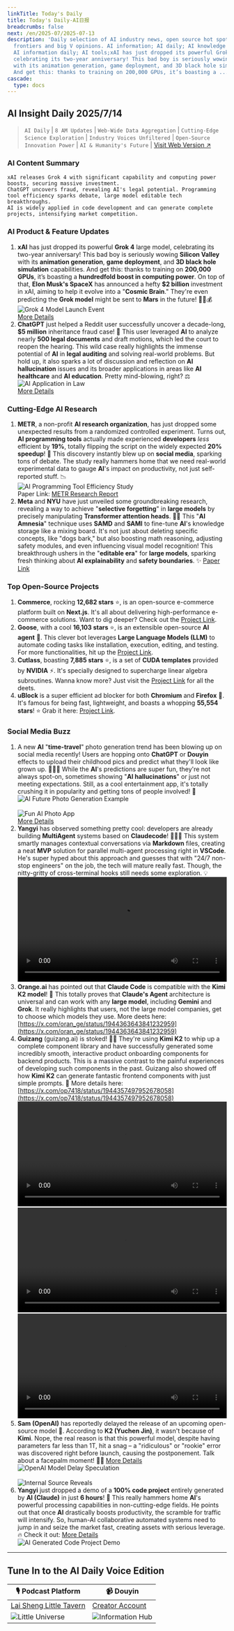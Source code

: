 ```yaml
---
linkTitle: Today's Daily
title: Today's Daily-AI日报
breadcrumbs: false
next: /en/2025-07/2025-07-13
description: 'Daily selection of AI industry news, open source hot spots, academic
  frontiers and big V opinions. AI information; AI daily; AI knowledge base; AI tutorials;
  AI information daily; AI tools;xAI has just dropped its powerful Grok 4 large model,
  celebrating its two-year anniversary! This bad boy is seriously wowing Silicon Valley
  with its animation generation, game deployment, and 3D black hole simulation capabilities.
  And get this: thanks to training on 200,000 GPUs, it’s boasting a ...'
cascade:
  type: docs
---
```

## AI Insight Daily 2025/7/14

> `AI Daily` | `8 AM Updates` | `Web-Wide Data Aggregation` | `Cutting-Edge Science Exploration` | `Industry Voices Unfiltered` | `Open-Source Innovation Power` | `AI & Humanity's Future` | [Visit Web Version ↗️](https://ai.hubtoday.app/)

### AI Content Summary

```
xAI releases Grok 4 with significant capability and computing power boosts, securing massive investment.
ChatGPT uncovers fraud, revealing AI's legal potential. Programming tool efficiency sparks debate, large model editable tech breakthroughs.
AI is widely applied in code development and can generate complete projects, intensifying market competition.
```

### AI Product & Feature Updates
1.  **xAI** has just dropped its powerful **Grok 4** large model, celebrating its two-year anniversary! This bad boy is seriously wowing **Silicon Valley** with its **animation generation**, **game deployment**, and **3D black hole simulation** capabilities. And get this: thanks to training on **200,000 GPUs**, it’s boasting a **hundredfold boost in computing power**. On top of that, **Elon Musk's SpaceX** has announced a hefty **$2 billion** investment in xAI, aiming to help it evolve into a "**Cosmic Brain**." They're even predicting the **Grok model** might be sent to **Mars** in the future! 🤯🚀💰
    <br/> ![Grok 4 Model Launch Event](https://cdn.jsdmirror.com/gh/justlovemaki/imagehub@main/images/2025/07/news_01k0264zgse2w8swhpffenh5fw.avif) <br/>
    [More Details](https://mp.weixin.qq.com/s?__biz=MzI3MTA0MTk1MA==&mid=2652609087&idx=1&sn=0417e70d99c452b888aa3261787c217d)
2.  **ChatGPT** just helped a Reddit user successfully uncover a decade-long, **$5 million** inheritance fraud case! 🤯 This user leveraged **AI** to analyze nearly **500 legal documents** and draft motions, which led the court to reopen the hearing. This wild case really highlights the immense potential of **AI** in **legal auditing** and solving real-world problems. But hold up, it also sparks a lot of discussion and reflection on **AI hallucination** issues and its broader applications in areas like **AI healthcare** and **AI education**. Pretty mind-blowing, right? ⚖️
    <br/> ![AI Application in Law](https://cdn.jsdmirror.com/gh/justlovemaki/imagehub@main/images/2025/07/news_01k02650vvebk9ytxkfq3v0xxn.avif) <br/>
    [More Details](https://mp.weixin.qq.com/s?__biz=MzIzNjc1NzUzMw==&mid=2247809745&idx=1&sn=2d6dfbbd344b99dd527ed2896ee39c55)

### Cutting-Edge AI Research
1.  **METR**, a non-profit **AI research organization**, has just dropped some unexpected results from a randomized controlled experiment. Turns out, **AI programming tools** actually made experienced **developers** *less* efficient by **19%**, totally flipping the script on the widely expected **20% speedup**! 🤯 This discovery instantly blew up on **social media**, sparking tons of debate. The study really hammers home that we need real-world experimental data to gauge **AI**'s impact on productivity, not just self-reported stuff. 📉
    <br/> ![AI Programming Tool Efficiency Study](https://cdn.jsdmirror.com/gh/justlovemaki/imagehub@main/images/2025/07/news_01k02652sdfwe9qkxz3qdn94jn.avif) <br/>
    Paper Link: [METR Research Report](https://www.jiqizhixin.com/articles/2025-07-13-3)
2.  **Meta** and **NYU** have just unveiled some groundbreaking research, revealing a way to achieve "**selective forgetting**" in **large models** by precisely manipulating **Transformer attention heads**. 🧠💡 This "**AI Amnesia**" technique uses **SAMD** and **SAMI** to fine-tune **AI**'s knowledge storage like a mixing board. It's not just about deleting specific concepts, like "dogs bark," but also boosting math reasoning, adjusting safety modules, and even influencing visual model recognition! This breakthrough ushers in the "**editable era**" for **large models**, sparking fresh thinking about **AI explainability** and **safety boundaries**. ✨
    [Paper Link](https://www.arxiv.org/pdf/2506.17052)

### Top Open-Source Projects
1.  **Commerce**, rocking **12,682 stars** ⭐️, is an open-source e-commerce platform built on **Next.js**. It's all about delivering high-performance e-commerce solutions. Want to dig deeper? Check out the [Project Link](https://github.com/vercel/commerce).
2.  **Goose**, with a cool **16,103 stars** ⭐️, is an extensible open-source **AI agent** 🤖. This clever bot leverages **Large Language Models (LLM)** to automate coding tasks like installation, execution, editing, and testing. For more functionalities, hit up the [Project Link](https://github.com/block/goose).
3.  **Cutlass**, boasting **7,885 stars** ⭐️, is a set of **CUDA templates** provided by **NVIDIA** ⚡. It's specially designed to supercharge linear algebra subroutines. Wanna know more? Just visit the [Project Link](https://github.com/NVIDIA/cutlass) for all the deets.
4.  **uBlock** is a super efficient ad blocker for both **Chromium** and **Firefox** 🚫. It's famous for being fast, lightweight, and boasts a whopping **55,554 stars**! ⭐️ Grab it here: [Project Link](https://github.com/gorhill/uBlock).

### Social Media Buzz
1.  A new **AI** "**time-travel**" photo generation trend has been blowing up on social media recently! Users are hopping onto **ChatGPT** or **Douyin** effects to upload their childhood pics and predict what they'll look like grown up. 📸👴👵 While the **AI**'s predictions are super fun, they're not always spot-on, sometimes showing "**AI hallucinations**" or just not meeting expectations. Still, as a cool entertainment app, it's totally crushing it in popularity and getting tons of people involved! 🤣
    <br/> ![AI Future Photo Generation Example](https://cdn.jsdmirror.com/gh/justlovemaki/imagehub@main/images/2025/07/news_01k02654g3esa95v0j85r2pqfm.avif) <br/>
    <br/> ![Fun AI Photo App](https://cdn.jsdmirror.com/gh/justlovemaki/imagehub@main/images/2025/07/news_01k026568qfpy8x8pa9zk2rp13.avif) <br/>
    [More Details](https://mp.weixin.qq.com/s?__biz=MzIzNjc1NzUzMw==&mid=2247809745&idx=3&sn=b455da483fad293e9d2d03420bd824ee)
2.  **Yangyi** has observed something pretty cool: developers are already building **MultiAgent** systems based on **Claudecode**! 👨‍💻🔗 This system smartly manages contextual conversations via **Markdown** files, creating a neat **MVP** solution for parallel multi-agent processing right in **VSCode**. He's super hyped about this approach and guesses that with "24/7 non-stop engineers" on the job, the tech will mature really fast. Though, the nitty-gritty of cross-terminal hooks still needs some exploration. 💡
    <video src="https://video.twimg.com/amplify_video/1944391220429774848/vid/avc1/720x1278/6kwmHQRYTz9RcIkt.mp4?tag=14" controls="controls" width="100%"></video>
3.  **Orange.ai** has pointed out that **Claude Code** is compatible with the **Kimi K2 model**! 🤝 This totally proves that **Claude's Agent** architecture is universal and can work with any **large model**, including **Gemini** and **Grok**. It really highlights that users, not the large model companies, get to choose which models they use. More deets here: [https://x.com/oran_ge/status/1944363643841232959](https://x.com/oran_ge/status/1944363643841232959)
4.  **Guizang** (guizang.ai) is stoked! 🥳🎉 They're using **Kimi K2** to whip up a complete component library and have successfully generated some incredibly smooth, interactive product onboarding components for backend products. This is a massive contrast to the painful experiences of developing such components in the past. Guizang also showed off how **Kimi K2** can generate fantastic frontend components with just simple prompts. 🤩 More details here: [https://x.com/op7418/status/1944357497952678058](https://x.com/op7418/status/1944357497952678058)
    <video src="https://cdn.jsdmirror.com/gh/justlovemaki/imagehub@main/images/2025/07/news_01k0265apbepq80ske6cw13dke.mp4" controls="controls" width="100%"></video>
    <video src="https://cdn.jsdmirror.com/gh/justlovemaki/imagehub@main/images/2025/07/news_01k0265ez2fhdaefrr0q637b8c.mp4" controls="controls" width="100%"></video>
    <video src="https://cdn.jsdmirror.com/gh/justlovemaki/imagehub@main/images/2025/07/news_01k0265pg2fj5vg82myj37zc8j.mp4" controls="controls" width="100%"></video>
5.  **Sam (OpenAI)** has reportedly delayed the release of an upcoming open-source model 🤫. According to **K2 (Yuchen Jin)**, it wasn't because of **Kimi**. Nope, the real reason is that this powerful model, despite having parameters far less than 1T, hit a snag – a "ridiculous" or "rookie" error was discovered right before launch, causing the postponement. Talk about a facepalm moment! 🤦‍♀️ [More Details](https://x.com/op7418/status/1944254013408784624)
    <br/> ![OpenAI Model Delay Speculation](https://cdn.jsdmirror.com/gh/justlovemaki/imagehub@main/images/2025/07/news_01k0265teeehgb6gxxt9bsw290.avif) <br/>
    <br/> ![Internal Source Reveals](https://cdn.jsdmirror.com/gh/justlovemaki/imagehub@main/images/2025/07/news_01k0265xjjfr5rfambxmamwfmp.avif) <br/>
6.  **Yangyi** just dropped a demo of a **100% code project** entirely generated by **AI (Claude)** in just **6 hours**! 🚀 This really hammers home **AI**'s powerful processing capabilities in non-cutting-edge fields. He points out that once **AI** drastically boosts productivity, the scramble for traffic will intensify. So, human-AI collaborative automated systems need to jump in and seize the market fast, creating assets with serious leverage. 🔥 Check it out: [More Details](https://x.com/Yangyixxxx/status/1944252584950374435)
    <br/> ![AI Generated Code Project Demo](https://cdn.jsdmirror.com/gh/justlovemaki/imagehub@main/images/2025/07/news_01k026617xeqz9ez7n4xe18p5a.avif) <br/>

---

## **Tune In to the AI Daily Voice Edition**

| 🎙️ **Podcast Platform** | 📹 **Douyin** |
| --- | --- |
| [Lai Sheng Little Tavern](https://www.xiaoyuzhoufm.com/podcast/683c62b7c1ca9cf575a5030e) | [Creator Account](https://www.douyin.com/user/MS4wLjABAAAAwpwqPQlu38sO38VyWgw9ZjDEnN4bMR5j8x111UxpseHR9DpB6-CveI5KRXOWuFwG)|
| ![Little Universe](https://cdn.jsdmirror.com/gh/justlovemaki/imagehub@main/logo/f959f7984e9163fc50d3941d79a7f262.md.png) | ![Information Hub](https://cdn.jsdmirror.com/gh/justlovemaki/imagehub@main/logo/7fc30805eeb831e1e2baa3a240683ca3.md.png) |